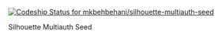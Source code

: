[ ![Codeship Status for mkbehbehani/silhouette-multiauth-seed](https://codeship.com/projects/a2c26a50-e495-0132-d6b3-324f5bb7e2d2/status?branch=master)](https://codeship.com/projects/81870)

Silhouette Multiauth Seed